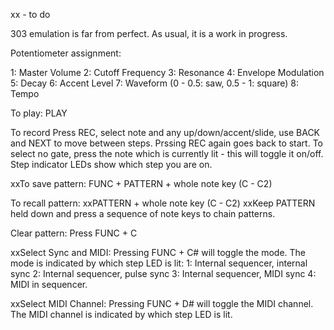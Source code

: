 xx - to do

303 emulation is far from perfect. As usual, it is a work in progress.

Potentiometer assignment:

1: Master Volume
2: Cutoff Frequency
3: Resonance
4: Envelope Modulation
5: Decay
6: Accent Level
7: Waveform (0 - 0.5: saw, 0.5 - 1: square)
8: Tempo

To play: PLAY

To record
Press REC, select note and any up/down/accent/slide, use BACK and NEXT to move between steps. Prssing REC again goes back to start. To select no gate, press the note which is currently lit - this will toggle it on/off. Step indicator LEDs show which step you are on.

xxTo save pattern: FUNC + PATTERN + whole note key (C - C2)

To recall pattern: 
xxPATTERN + whole note key (C - C2)
xxKeep PATTERN held down and press a sequence of note keys to chain patterns.

Clear pattern:
Press FUNC + C

xxSelect Sync and MIDI:
Pressing FUNC + C# will toggle the mode. The mode is indicated by which step LED is lit:
1: Internal sequencer, internal sync
2: Internal sequencer, pulse sync
3: Internal sequencer, MIDI sync
4: MIDI in sequencer.

xxSelect MIDI Channel:
Pressing FUNC + D# will toggle the MIDI channel. The MIDI channel is indicated by which step LED is lit.

